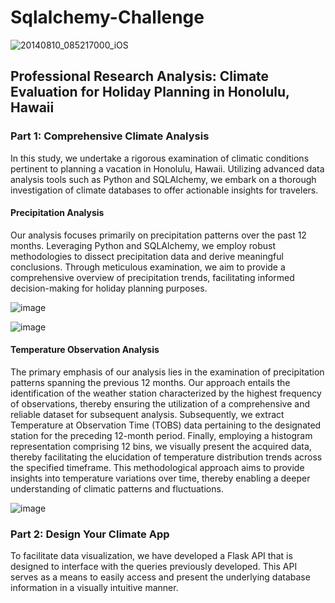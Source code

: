 # Sqlalchemy-Challenge

![20140810_085217000_iOS](https://github.com/carojasp12/Sqlalchemy-Challenge/assets/152667250/8ede628c-e367-4bb7-98b4-377d952ea975)

## Professional Research Analysis: Climate Evaluation for Holiday Planning in Honolulu, Hawaii

### Part 1: Comprehensive Climate Analysis
In this study, we undertake a rigorous examination of climatic conditions pertinent to planning a vacation in Honolulu, Hawaii. Utilizing advanced data analysis tools such as Python and SQLAlchemy, we embark on a thorough investigation of climate databases to offer actionable insights for travelers.

#### Precipitation Analysis
Our analysis focuses primarily on precipitation patterns over the past 12 months. Leveraging Python and SQLAlchemy, we employ robust methodologies to dissect precipitation data and derive meaningful conclusions. Through meticulous examination, we aim to provide a comprehensive overview of precipitation trends, facilitating informed decision-making for holiday planning purposes.

![image](https://github.com/carojasp12/Sqlalchemy-Challenge/assets/152667250/2db9aabf-c76c-4d72-8c61-3c1b3aae40bf)

![image](https://github.com/carojasp12/Sqlalchemy-Challenge/assets/152667250/9d22f317-e605-461c-adbb-1ebcc72ca201)


#### Temperature Observation Analysis
The primary emphasis of our analysis lies in the examination of precipitation patterns spanning the previous 12 months. Our approach entails the identification of the weather station characterized by the highest frequency of observations, thereby ensuring the utilization of a comprehensive and reliable dataset for subsequent analysis. Subsequently, we extract Temperature at Observation Time (TOBS) data pertaining to the designated station for the preceding 12-month period. Finally, employing a histogram representation comprising 12 bins, we visually present the acquired data, thereby facilitating the elucidation of temperature distribution trends across the specified timeframe. This methodological approach aims to provide insights into temperature variations over time, thereby enabling a deeper understanding of climatic patterns and fluctuations.

![image](https://github.com/carojasp12/Sqlalchemy-Challenge/assets/152667250/14173a12-c630-4e70-b0e9-501f69a2b4e8)

### Part 2: Design Your Climate App
To facilitate data visualization, we have developed a Flask API that is designed to interface with the queries previously developed. This API serves as a means to easily access and present the underlying database information in a visually intuitive manner.






